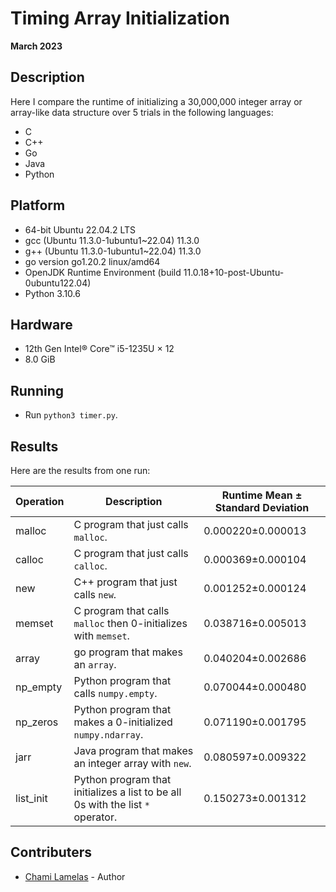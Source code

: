 # Timing Array Initialization

**March 2023**

## Description

Here I compare the runtime of initializing a 30,000,000 integer array or array-like data structure over 5 trials in the following languages: 

* C
* C++
* Go
* Java
* Python

## Platform

* 64-bit Ubuntu 22.04.2 LTS
* gcc (Ubuntu 11.3.0-1ubuntu1~22.04) 11.3.0
* g++ (Ubuntu 11.3.0-1ubuntu1~22.04) 11.3.0
* go version go1.20.2 linux/amd64
* OpenJDK Runtime Environment (build 11.0.18+10-post-Ubuntu-0ubuntu122.04)
* Python 3.10.6

## Hardware

* 12th Gen Intel® Core™ i5-1235U × 12
* 8.0 GiB

## Running

* Run `python3 timer.py`.

## Results

Here are the results from one run:

| Operation | Description | Runtime Mean ± Standard Deviation |
|---|---|---|
| malloc | C program that just calls `malloc`. | 0.000220±0.000013 |
| calloc | C program that just calls `calloc`. | 0.000369±0.000104 |
| new | C++ program that just calls `new`. | 0.001252±0.000124 |
| memset | C program that calls `malloc` then 0-initializes with `memset`. | 0.038716±0.005013 |
| array	| go program that makes an `array`. | 0.040204±0.002686 |
| np_empty | Python program that calls `numpy.empty`. | 0.070044±0.000480 |
| np_zeros | Python program that makes a 0-initialized `numpy.ndarray`. | 0.071190±0.001795 |
| jarr | Java program that makes an integer array with `new`. | 0.080597±0.009322 |
| list_init | Python program that initializes a list to be all 0s with the list `*` operator. | 0.150273±0.001312 |

## Contributers 

* [Chami Lamelas](https://sites.google.com/brandeis.edu/chamilamelas) - Author
